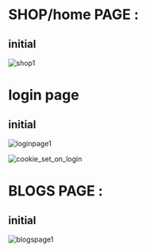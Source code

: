 # SHOP/home PAGE : 
## initial 
![shop1](https://github.com/shazna-sadique/shop_blog_wordpress_authenticaiton/assets/55852938/59e3e827-19c0-4efb-987e-f6811aeadd4b)
# login page
## initial
![loginpage1](https://github.com/shazna-sadique/shop_blog_wordpress_authenticaiton/assets/55852938/66cf63f6-ae1a-4cfb-a773-f7ffc1fc09b2)

![cookie_set_on_login](https://github.com/shazna-sadique/shop_blog_wordpress_authenticaiton/assets/55852938/798e35ce-65bc-4603-8ef1-1f93375a7922)

# BLOGS PAGE :
## initial
![blogspage1](https://github.com/shazna-sadique/shop_blog_wordpress_authenticaiton/assets/55852938/6242cde0-9545-40df-872a-064820fc9346)

